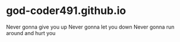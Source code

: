 # god-coder491.github.io
Never gonna give you up
Never gonna let you down
Never gonna run around and hurt you
